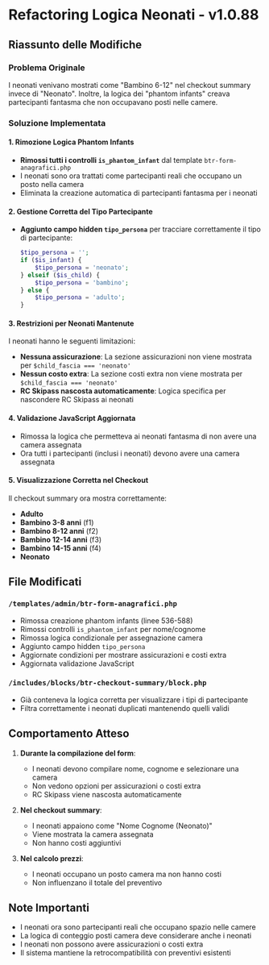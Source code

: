 # Refactoring Logica Neonati - v1.0.88

## Riassunto delle Modifiche

### Problema Originale
I neonati venivano mostrati come "Bambino 6-12" nel checkout summary invece di "Neonato". Inoltre, la logica dei "phantom infants" creava partecipanti fantasma che non occupavano posti nelle camere.

### Soluzione Implementata

#### 1. Rimozione Logica Phantom Infants
- **Rimossi tutti i controlli `is_phantom_infant`** dal template `btr-form-anagrafici.php`
- I neonati sono ora trattati come partecipanti reali che occupano un posto nella camera
- Eliminata la creazione automatica di partecipanti fantasma per i neonati

#### 2. Gestione Corretta del Tipo Partecipante
- **Aggiunto campo hidden `tipo_persona`** per tracciare correttamente il tipo di partecipante:
  ```php
  $tipo_persona = '';
  if ($is_infant) {
      $tipo_persona = 'neonato';
  } elseif ($is_child) {
      $tipo_persona = 'bambino';
  } else {
      $tipo_persona = 'adulto';
  }
  ```

#### 3. Restrizioni per Neonati Mantenute
I neonati hanno le seguenti limitazioni:
- **Nessuna assicurazione**: La sezione assicurazioni non viene mostrata per `$child_fascia === 'neonato'`
- **Nessun costo extra**: La sezione costi extra non viene mostrata per `$child_fascia === 'neonato'`
- **RC Skipass nascosta automaticamente**: Logica specifica per nascondere RC Skipass ai neonati

#### 4. Validazione JavaScript Aggiornata
- Rimossa la logica che permetteva ai neonati fantasma di non avere una camera assegnata
- Ora tutti i partecipanti (inclusi i neonati) devono avere una camera assegnata

#### 5. Visualizzazione Corretta nel Checkout
Il checkout summary ora mostra correttamente:
- **Adulto**
- **Bambino 3-8 anni** (f1)
- **Bambino 8-12 anni** (f2)  
- **Bambino 12-14 anni** (f3)
- **Bambino 14-15 anni** (f4)
- **Neonato**

## File Modificati

### `/templates/admin/btr-form-anagrafici.php`
- Rimossa creazione phantom infants (linee 536-588)
- Rimossi controlli `is_phantom_infant` per nome/cognome
- Rimossa logica condizionale per assegnazione camera
- Aggiunto campo hidden `tipo_persona`
- Aggiornate condizioni per mostrare assicurazioni e costi extra
- Aggiornata validazione JavaScript

### `/includes/blocks/btr-checkout-summary/block.php`
- Già conteneva la logica corretta per visualizzare i tipi di partecipante
- Filtra correttamente i neonati duplicati mantenendo quelli validi

## Comportamento Atteso

1. **Durante la compilazione del form**:
   - I neonati devono compilare nome, cognome e selezionare una camera
   - Non vedono opzioni per assicurazioni o costi extra
   - RC Skipass viene nascosta automaticamente

2. **Nel checkout summary**:
   - I neonati appaiono come "Nome Cognome (Neonato)"
   - Viene mostrata la camera assegnata
   - Non hanno costi aggiuntivi

3. **Nel calcolo prezzi**:
   - I neonati occupano un posto camera ma non hanno costi
   - Non influenzano il totale del preventivo

## Note Importanti

- I neonati ora sono partecipanti reali che occupano spazio nelle camere
- La logica di conteggio posti camera deve considerare anche i neonati
- I neonati non possono avere assicurazioni o costi extra
- Il sistema mantiene la retrocompatibilità con preventivi esistenti